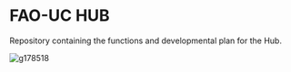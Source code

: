 # FAO-UC HUB

Repository containing the functions and developmental plan for the Hub. 


![g178518](https://user-images.githubusercontent.com/83447905/151968978-7c11a15c-25ad-4809-9cbb-38f62f118f64.png)
